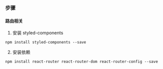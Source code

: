 ### 步骤

#### 路由相关
1. 安装 styled-components
```
npm install styled-components --save
```
2. 安装依赖
```
npm install react-router react-router-dom react-router-config --save

```